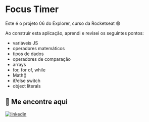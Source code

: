 
# Focus Timer

Este é o projeto 06 do Explorer, curso da Rocketseat 😄

Ao construir esta aplicação, aprendi e revisei os seguintes pontos:


- variáveis JS
- operadores matemáticos 
- tipos de dados 
- operadores de comparação
- arrays
- for, for of, while
- Math()
- if/else switch
- object literals


## 🔗 Me encontre aqui
[![linkedin](https://img.shields.io/badge/linkedin-0A66C2?style=for-the-badge&logo=linkedin&logoColor=white)](https://www.linkedin.com/in/lucastdcs/)

